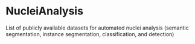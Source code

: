 # NucleiAnalysis
List of publicly available datasets for automated nuclei analysis (semantic segmentation, instance segmentation, classification, and detection)
